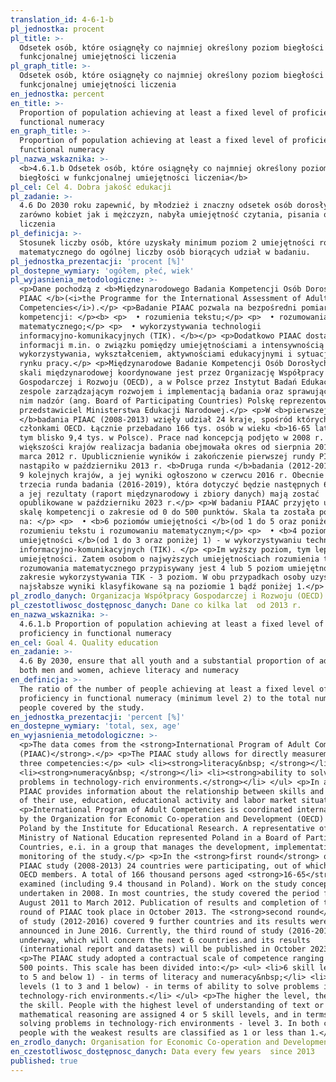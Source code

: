 ```yaml
---
translation_id: 4-6-1-b
pl_jednostka: procent
pl_title: >-
  Odsetek osób, które osiągnęły co najmniej określony poziom biegłości w
  funkcjonalnej umiejętności liczenia
pl_graph_title: >-
  Odsetek osób, które osiągnęły co najmniej określony poziom biegłości w
  funkcjonalnej umiejętności liczenia
en_jednostka: percent
en_title: >-
  Proportion of population achieving at least a fixed level of proficiency in
  functional numeracy
en_graph_title: >-
  Proportion of population achieving at least a fixed level of proficiency in
  functional numeracy
pl_nazwa_wskaznika: >-
  <b>4.6.1.b Odsetek osób, które osiągnęły co najmniej określony poziom
  biegłości w funkcjonalnej umiejętności liczenia</b>
pl_cel: Cel 4. Dobra jakość edukacji
pl_zadanie: >-
  4.6 Do 2030 roku zapewnić, by młodzież i znaczny odsetek osób dorosłych,
  zarówno kobiet jak i mężczyzn, nabyła umiejętność czytania, pisania oraz
  liczenia
pl_definicja: >-
  Stosunek liczby osób, które uzyskały minimum poziom 2 umiejętności rozumowania
  matematycznego do ogólnej liczby osób biorących udział w badaniu.
pl_jednostka_prezentacji: 'procent [%]'
pl_dostepne_wymiary: 'ogółem, płeć, wiek'
pl_wyjasnienia_metodologiczne: >-
  <p>Dane pochodzą z <b>Międzynarodowego Badania Kompetencji Osób Dorosłych
  PIAAC </b>(<i>the Programme for the International Assessment of Adult
  Competencies</i>).</p> <p>Badanie PIAAC pozwala na bezpośredni pomiar trzech
  kompetencji: </p><b> <p>  • rozumienia tekstu;</p> <p>  • rozumowania
  matematycznego;</p> <p>  • wykorzystywania technologii
  informacyjno-komunikacyjnych (TIK). </b></p> <p>Dodatkowo PIAAC dostarcza
  informacji m.in. o związku pomiędzy umiejętnościami a intensywnością ich
  wykorzystywania, wykształceniem, aktywnościami edukacyjnymi i sytuacją na
  rynku pracy.</p> <p>Międzynarodowe Badanie Kompetencji Osób Dorosłych PIAAC w
  skali międzynarodowej koordynowane jest przez Organizację Współpracy
  Gospodarczej i Rozwoju (OECD), a w Polsce przez Instytut Badań Edukacyjnych. W
  zespole zarządzającym rozwojem i implementacją badania oraz sprawującym nad
  nim nadzór (ang. Board of Participating Countries) Polskę reprezentował
  przedstawiciel Ministerstwa Edukacji Narodowej.</p> <p>W <b>pierwszej rundzie
  </b>badania PIAAC (2008-2013) wzięły udział 24 kraje, spośród których 22 są
  członkami OECD. Łącznie przebadano 166 tys. osób w wieku <b>16-65 lat </b>(w
  tym blisko 9,4 tys. w Polsce). Prace nad koncepcją podjęto w 2008 r. W
  większości krajów realizacja badania obejmowała okres od sierpnia 2011 r. do
  marca 2012 r. Upublicznienie wyników i zakończenie pierwszej rundy PIAAC
  nastąpiło w październiku 2013 r. <b>Druga runda </b>badania (2012-2016) objęła
  9 kolejnych krajów, a jej wyniki ogłoszono w czerwcu 2016 r. Obecnie trwa
  trzecia runda badania (2016-2019), która dotyczyć będzie następnych 6 krajów,
  a jej rezultaty (raport międzynarodowy i zbiory danych) mają zostać
  opublikowane w październiku 2023 r.</p> <p>W badaniu PIAAC przyjęto umowną
  skalę kompetencji o zakresie od 0 do 500 punktów. Skala ta została podzielona
  na: </p> <p>  • <b>6 poziomów umiejętności </b>(od 1 do 5 oraz poniżej 1) - w
  rozumieniu tekstu i rozumowaniu matematycznym;</p> <p>  • <b>4 poziomy
  umiejętności </b>(od 1 do 3 oraz poniżej 1) - w wykorzystywaniu technologii
  informacyjno-komunikacyjnych (TIK). </p> <p>Im wyższy poziom, tym lepsze
  umiejętności. Zatem osobom o najwyższych umiejętnościach rozumienia tekstu lub
  rozumowania matematycznego przypisywany jest 4 lub 5 poziom umiejętności, a w
  zakresie wykorzystywania TIK - 3 poziom. W obu przypadkach osoby uzyskujące
  najsłabsze wyniki klasyfikowane są na poziomie 1 bądź poniżej 1.</p>
pl_zrodlo_danych: Organizacja Współpracy Gospodarczej i Rozwoju (OECD)
pl_czestotliwosc_dostępnosc_danych: Dane co kilka lat  od 2013 r.
en_nazwa_wskaznika: >-
  4.6.1.b Proportion of population achieving at least a fixed level of
  proficiency in functional numeracy
en_cel: Goal 4. Quality education
en_zadanie: >-
  4.6 By 2030, ensure that all youth and a substantial proportion of adults,
  both men and women, achieve literacy and numeracy
en_definicja: >-
  The ratio of the number of people achieving at least a fixed level of
  proficiency in functional numeracy (minimum level 2) to the total number of
  people covered by the study.
en_jednostka_prezentacji: 'percent [%]'
en_dostepne_wymiary: 'total, sex, age'
en_wyjasnienia_metodologiczne: >-
  <p>The data comes from the <strong>International Program of Adult Competencies
  (PIAAC)</strong>.</p> <p>The PIAAC study allows for directly measurement of
  three competencies:</p> <ul> <li><strong>literacy&nbsp; </strong></li>
  <li><strong>numeracy&nbsp; </strong></li> <li><strong>ability to solve
  problems in technology-rich environments.</strong></li> </ul> <p>In addition,
  PIAAC provides information about the relationship between skills and intensity
  of their use, education, educational activity and labor market situation.</p>
  <p>International Program of Adult Competencies is coordinated internationally
  by the Organization for Economic Co-operation and Development (OECD) and in
  Poland by the Institute for Educational Research. A representative of the
  Ministry of National Education represented Poland in a Board of Participating
  Countries, e.i. in a group that manages the development, implementation and
  monitoring of the study.</p> <p>In the <strong>first round</strong> of the
  PIAAC study (2008-2013) 24 countries were participating, out of which 22 are
  OECD members. A total of 166 thousand persons aged <strong>16-65</strong> were
  examined (including 9.4 thousand in Poland). Work on the study concept was
  undertaken in 2008. In most countries, the study covered the period from
  August 2011 to March 2012. Publication of results and completion of the first
  round of PIAAC took place in October 2013. The <strong>second round</strong>
  of study (2012-2016) covered 9 further countries and its results were
  announced in June 2016. Currently, the third round of study (2016-2019) is
  underway, which will concern the next 6 countries.and its results
  (international report and datasets) will be published in October 2023.</p>
  <p>The PIAAC study adopted a contractual scale of competence ranging from 0 to
  500 points. This scale has been divided into:</p> <ul> <li>6 skill levels (1
  to 5 and below 1) - in terms of literacy and numeracy&nbsp;</li> <li>4 skill
  levels (1 to 3 and 1 below) - in terms of ability to solve problems in
  technology-rich environments.</li> </ul> <p>The higher the level, the better
  the skill. People with the highest level of understanding of text or
  mathematical reasoning are assigned 4 or 5 skill levels, and in terms of
  solving problems in technology-rich environments - level 3. In both cases,
  people with the weakest results are classified as 1 or less than 1.</p>
en_zrodlo_danych: Organisation for Economic Co-operation and Development
en_czestotliwosc_dostępnosc_danych: Data every few years  since 2013
published: true
---
```

